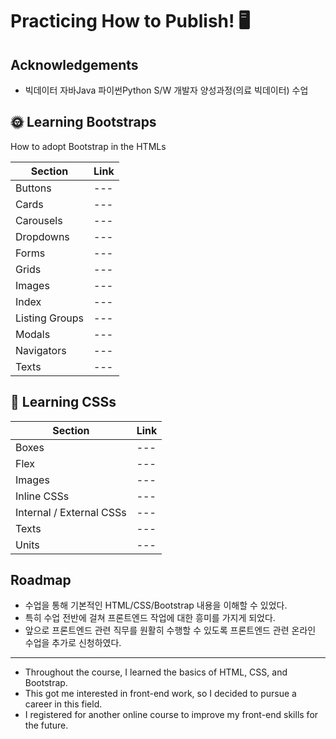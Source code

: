 
# Practicing How to Publish! 🖥️


## Acknowledgements

 - 빅데이터 자바Java 파이썬Python S/W 개발자 양성과정(의료 빅데이터) 수업


## 🌞 Learning Bootstraps
How to adopt Bootstrap in the HTMLs

Section | Link
--- | ---
Buttons | ---
Cards | ---
Carousels | ---
Dropdowns | ---
Forms | ---
Grids | ---
Images | ---
Index | ---
Listing Groups | ---
Modals | ---
Navigators | ---
Texts | ---

## 🌙 Learning CSSs
Section | Link
--- | ---
Boxes | ---
Flex | ---
Images | ---
Inline CSSs | ---
Internal / External CSSs| ---
Texts | ---
Units | ---

## Roadmap

- 수업을 통해 기본적인 HTML/CSS/Bootstrap 내용을 이해할 수 있었다.
- 특히 수업 전반에 걸쳐 프론트엔드 작업에 대한 흥미를 가지게 되었다.
- 앞으로 프론트엔드 관련 직무를 원활히 수행할 수 있도록 프론트엔드 관련 온라인 수업을 추가로 신청하였다.
---

-  Throughout the course, I learned the basics of HTML, CSS, and Bootstrap. 
- This got me interested in front-end work, so I decided to pursue a career in this field. 
- I registered for another online course to improve my front-end skills for the future.


